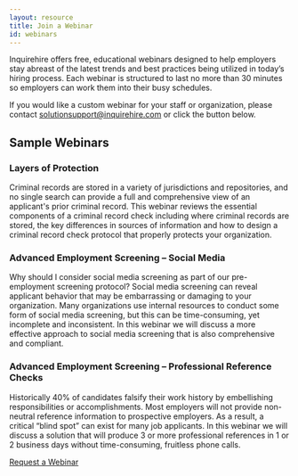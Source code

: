 ```yaml
---
layout: resource
title: Join a Webinar
id: webinars
---
```


Inquirehire offers free, educational webinars designed to help employers stay abreast of the latest trends and best practices being utilized in today’s hiring process. Each webinar is structured to last no more than 30 minutes so employers can work them into their busy schedules.

If you would like a custom webinar for your staff or organization, please contact solutionsupport@inquirehire.com or click the button below.

## Sample Webinars


### Layers of Protection

Criminal records are stored in a variety of jurisdictions and repositories, and no single search can provide a full and comprehensive view of an applicant's prior criminal record. This webinar reviews the essential components of a criminal record check including where criminal records are stored, the key differences in sources of information and how to design a criminal record check protocol that properly protects your organization.

### Advanced Employment Screening – Social Media

Why should I consider social media screening as part of our pre-employment screening protocol? Social media screening can reveal applicant behavior that may be embarrassing or damaging to your organization. Many organizations use internal resources to conduct some form of social media screening, but this can be time-consuming, yet incomplete and inconsistent. In this webinar we will discuss a more effective approach to social media screening that is also comprehensive and compliant.

### Advanced Employment Screening – Professional Reference Checks

Historically 40% of candidates falsify their work history by embellishing responsibilities or accomplishments. Most employers will not provide non-neutral reference information to prospective employers. As a result, a critical “blind spot” can exist for many job applicants. In this webinar we will discuss a solution that will produce 3 or more professional references in 1 or 2 business days without time-consuming, fruitless phone calls.

<a href="/resources/webinar-signup.html" class="button">Request a Webinar</a>
